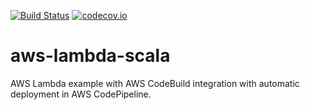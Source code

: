 [![Build Status](https://travis-ci.org/ElisaBaum/aws-lambda-scala.png?branch=master)](https://travis-ci.org/ElisaBaum/aws-lambda-scala)
[![codecov.io](https://codecov.io/github/ElisaBaum/aws-lambda-scala/coverage.svg?branch=master)](https://codecov.io/github/ElisaBaum/aws-lambda-scala)

# aws-lambda-scala

AWS Lambda example with AWS CodeBuild integration with automatic deployment in AWS CodePipeline.

